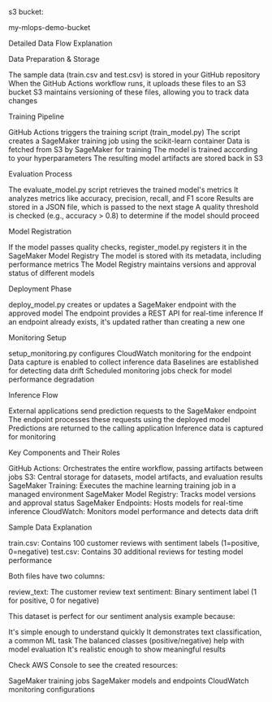 
s3 bucket:

my-mlops-demo-bucket


Detailed Data Flow Explanation

Data Preparation & Storage

The sample data (train.csv and test.csv) is stored in your GitHub repository
When the GitHub Actions workflow runs, it uploads these files to an S3 bucket
S3 maintains versioning of these files, allowing you to track data changes


Training Pipeline

GitHub Actions triggers the training script (train_model.py)
The script creates a SageMaker training job using the scikit-learn container
Data is fetched from S3 by SageMaker for training
The model is trained according to your hyperparameters
The resulting model artifacts are stored back in S3


Evaluation Process

The evaluate_model.py script retrieves the trained model's metrics
It analyzes metrics like accuracy, precision, recall, and F1 score
Results are stored in a JSON file, which is passed to the next stage
A quality threshold is checked (e.g., accuracy > 0.8) to determine if the model should proceed


Model Registration

If the model passes quality checks, register_model.py registers it in the SageMaker Model Registry
The model is stored with its metadata, including performance metrics
The Model Registry maintains versions and approval status of different models


Deployment Phase

deploy_model.py creates or updates a SageMaker endpoint with the approved model
The endpoint provides a REST API for real-time inference
If an endpoint already exists, it's updated rather than creating a new one


Monitoring Setup

setup_monitoring.py configures CloudWatch monitoring for the endpoint
Data capture is enabled to collect inference data
Baselines are established for detecting data drift
Scheduled monitoring jobs check for model performance degradation


Inference Flow

External applications send prediction requests to the SageMaker endpoint
The endpoint processes these requests using the deployed model
Predictions are returned to the calling application
Inference data is captured for monitoring



Key Components and Their Roles

GitHub Actions: Orchestrates the entire workflow, passing artifacts between jobs
S3: Central storage for datasets, model artifacts, and evaluation results
SageMaker Training: Executes the machine learning training job in a managed environment
SageMaker Model Registry: Tracks model versions and approval status
SageMaker Endpoints: Hosts models for real-time inference
CloudWatch: Monitors model performance and detects data drift

Sample Data Explanation

train.csv: Contains 100 customer reviews with sentiment labels (1=positive, 0=negative)
test.csv: Contains 30 additional reviews for testing model performance

Both files have two columns:

review_text: The customer review text
sentiment: Binary sentiment label (1 for positive, 0 for negative)

This dataset is perfect for our sentiment analysis example because:

It's simple enough to understand quickly
It demonstrates text classification, a common ML task
The balanced classes (positive/negative) help with model evaluation
It's realistic enough to show meaningful results



Check AWS Console to see the created resources:

SageMaker training jobs
SageMaker models and endpoints
CloudWatch monitoring configurations